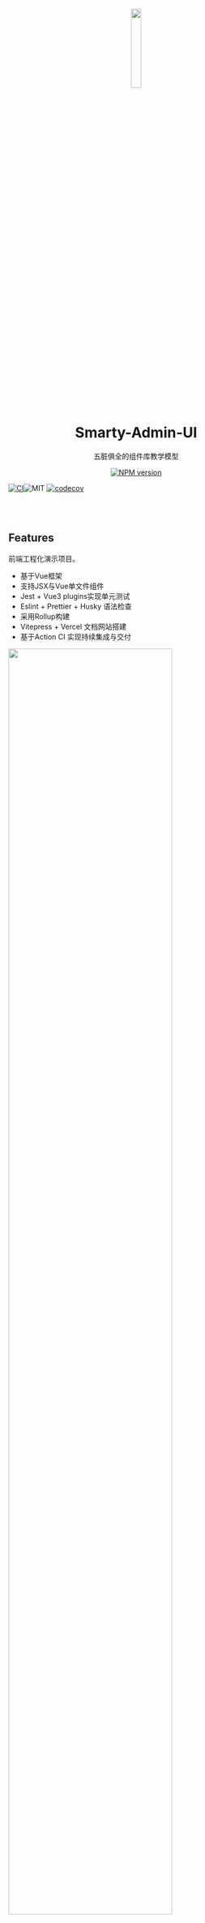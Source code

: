 <br>

<p align="center">
<img src="https://github.com/smarty-team/smarty-admin/blob/main/assets/logo.jpeg" style="width:20%;" />
</p>

<h1 align="center">Smarty-Admin-UI</h1>

<p align="center">
五脏俱全的组件库教学模型
</p>

<p align="center">
<a href="https://www.npmjs.com/package/smarty-admin-ui"><img src="https://img.shields.io/npm/v/smarty-admin-ui?color=c95f8b&amp;label=" alt="NPM version"></a></p>


[![CI](https://github.com/smarty-team/smarty-admin/actions/workflows/main.yml/badge.svg?branch=main)](https://github.com/smarty-team/smarty-admin/actions/workflows/main.yml)![MIT](https://img.shields.io/github/license/smarty-team/smarty-admin?color=red)
[![codecov](https://codecov.io/gh/smarty-team/smarty-admin/branch/main/graph/badge.svg?token=7QHP5W7BHZ)](https://codecov.io/gh/smarty-team/smarty-admin)

<br>
<br>

## Features

前端工程化演示项目。
- 基于Vue框架
- 支持JSX与Vue单文件组件
- Jest + Vue3 plugins实现单元测试
- Eslint + Prettier + Husky 语法检查
- 采用Rollup构建
- Vitepress + Vercel 文档网站搭建
- 基于Action CI 实现持续集成与交付

<img src="https://github.com/smarty-team/smarty-admin/blob/main/assets/demo.gif" style="width:80%;" />

## Quick Start
希望尽快上手 Smarty-UI，可以浏览 [Getting Started](https://smarty-admin.vercel.app/).


## Browser Support

Modern browsers and Internet Explorer 10+.


## LICENSE
[MIT](../../LICENSE)

Copyright (c) 2022 - present Ran (Joseph) Xia